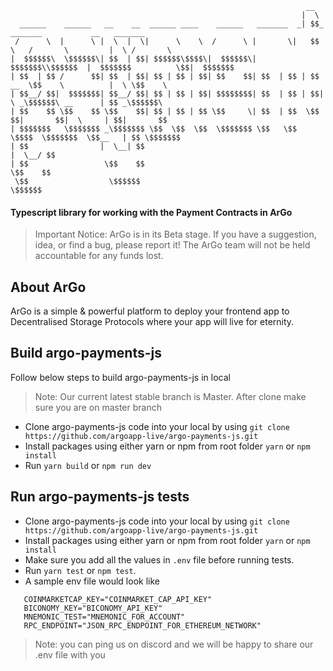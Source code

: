 ```
                                                                  __                                      
                                                                 |  \                                     
  ______    ______   __    __  ______ ____    ______   _______  _| $$_     _______           __   _______ 
 /      \  |      \ |  \  |  \|      \    \  /      \ |       \|   $$ \   /       \         |  \ /       \
|  $$$$$$\  \$$$$$$\| $$  | $$| $$$$$$\$$$$\|  $$$$$$\| $$$$$$$\\$$$$$$  |  $$$$$$$          \$$|  $$$$$$$
| $$  | $$ /      $$| $$  | $$| $$ | $$ | $$| $$    $$| $$  | $$ | $$ __  \$$    \          |  \ \$$    \ 
| $$__/ $$|  $$$$$$$| $$__/ $$| $$ | $$ | $$| $$$$$$$$| $$  | $$ | $$|  \ _\$$$$$$\ __      | $$ _\$$$$$$\
| $$    $$ \$$    $$ \$$    $$| $$ | $$ | $$ \$$     \| $$  | $$  \$$  $$|       $$|  \     | $$|       $$
| $$$$$$$   \$$$$$$$ _\$$$$$$$ \$$  \$$  \$$  \$$$$$$$ \$$   \$$   \$$$$  \$$$$$$$  \$$__   | $$ \$$$$$$$ 
| $$                |  \__| $$                                                        |  \__/ $$          
| $$                 \$$    $$                                                         \$$    $$          
 \$$                  \$$$$$$                                                           \$$$$$$             
```
#### Typescript library for working with the Payment Contracts in ArGo

> Important Notice: ArGo is in its Beta stage. If you have a suggestion, idea, or find a bug, please report it! The ArGo team will not be held accountable for any funds lost.

## About ArGo
ArGo is a simple & powerful platform to deploy your frontend app to Decentralised Storage Protocols where your app will live for eternity.

## Build argo-payments-js 
Follow below steps to build argo-payments-js in local

> Note: Our current latest stable branch is Master. After clone make sure you are on master branch
 - Clone argo-payments-js code into your local by using `git clone https://github.com/argoapp-live/argo-payments-js.git`
 - Install packages using either yarn or npm from root folder `yarn` or `npm install`
 - Run `yarn build` or `npm run dev`


## Run argo-payments-js tests
 - Clone argo-payments-js code into your local by using `git clone https://github.com/argoapp-live/argo-payments-js.git`
 - Install packages using either yarn or npm from root folder `yarn` or `npm install`
 - Make sure you add all the values in `.env` file before running tests.
 - Run `yarn test` or `npm test`.
 - A sample env file would look like 
 ```
    COINMARKETCAP_KEY="COINMARKET_CAP_API_KEY"
    BICONOMY_KEY="BICONOMY_API_KEY"
    MNEMONIC_TEST="MNEMONIC_FOR_ACCOUNT"
    RPC_ENDPOINT="JSON_RPC_ENDPOINT_FOR_ETHEREUM_NETWORK"
```
 > Note: you can ping us on discord and we will be happy to share our .env file with you
 

